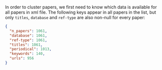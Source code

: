 In order to cluster papers, we first need to know which data is available for all papers in xml file.
The following keys appear in all papers in the list, but only `titles`, `database` and `ref-type` are also non-null for every 
paper:
```json
{
  "n_papers": 1061, 
  "database": 1061, 
  "ref-type": 1061, 
  "titles": 1061, 
  "periodical": 1013, 
  "keywords": 140, 
  "urls": 956
}
```